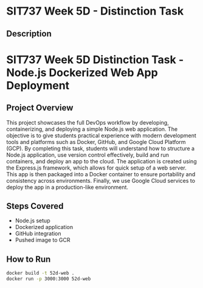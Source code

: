# SIT737 Week 5D - Distinction Task

## Description
# SIT737 Week 5D Distinction Task - Node.js Dockerized Web App Deployment
## Project Overview
This project showcases the full DevOps workflow by developing, containerizing, and deploying a
simple Node.js web application. The objective is to give students practical experience with modern
development tools and platforms such as Docker, GitHub, and Google Cloud Platform (GCP). By
completing this task, students will understand how to structure a Node.js application, use version
control effectively, build and run containers, and deploy an app to the cloud.
The application is created using the Express.js framework, which allows for quick setup of a web
server. This app is then packaged into a Docker container to ensure portability and consistency
across environments. Finally, we use Google Cloud services to deploy the app in a production-like
environment.

## Steps Covered
- Node.js setup
- Dockerized application
- GitHub integration
- Pushed image to GCR

## How to Run
```bash
docker build -t 52d-web .
docker run -p 3000:3000 52d-web
